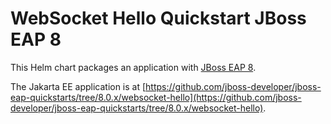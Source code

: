 # WebSocket Hello Quickstart JBoss EAP 8

This Helm chart packages an application with [JBoss EAP 8](https://www.redhat.com/en/technologies/jboss-middleware/application-platform).

The Jakarta EE application is at [https://github.com/jboss-developer/jboss-eap-quickstarts/tree/8.0.x/websocket-hello](https://github.com/jboss-developer/jboss-eap-quickstarts/tree/8.0.x/websocket-hello).

